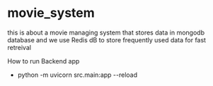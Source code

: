 # movie_system
this is about a movie managing system that stores data in mongodb database and we use Redis dB to store frequently used data for fast retreival 

How to run
Backend app
- python -m uvicorn src.main:app --reload
